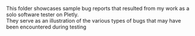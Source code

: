 This folder showcases sample bug reports that resulted from my work as a solo software tester on Pletly.  
They serve as an illustration of the various types of bugs that may have been encountered during testing
